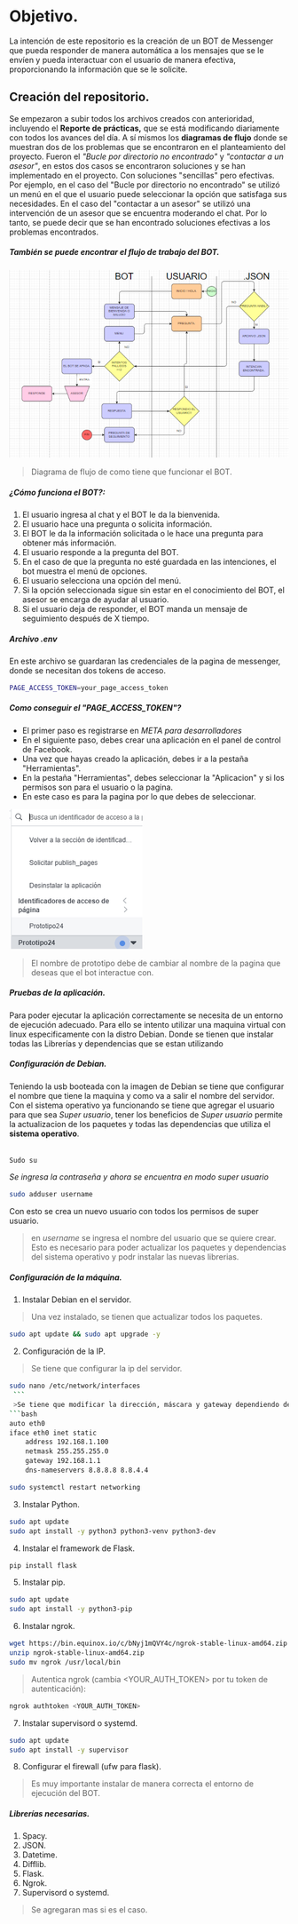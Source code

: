 # Objetivo.

La intención de este repositorio es la creación de un BOT de Messenger que pueda responder de manera automática a los mensajes que se le envíen y pueda interactuar con el usuario de manera efectiva, proporcionando la información que se le solicite.

## Creación del repositorio.

Se empezaron a subir todos los archivos creados con anterioridad, incluyendo el **Reporte de prácticas,** que se está modificando diariamente con todos los avances del día.
A sí mismos los **diagramas de flujo** donde se muestran dos de los problemas que se encontraron en el planteamiento del proyecto. Fueron el *"Bucle por directorio no encontrado"* y *"contactar a un asesor"*, en estos dos casos se encontraron soluciones y se han implementado en el proyecto. Con soluciones "sencillas" pero efectivas. Por ejemplo, en el caso del "Bucle por directorio no encontrado" se utilizó un menú en el que el usuario puede seleccionar la opción que satisfaga sus necesidades. En el caso del "contactar a un asesor" se utilizó una intervención de un asesor que se encuentra moderando el chat. Por lo tanto, se puede decir que se han encontrado soluciones efectivas a los problemas encontrados.

##### También se puede encontrar el flujo de trabajo del BOT.
![Estructura](./img/Estructura.png)
>Diagrama de flujo de como tiene que funcionar el BOT.
##### ¿Cómo funciona el BOT?:
1. El usuario ingresa al chat y el BOT le da la bienvenida.
2. El usuario hace una pregunta o solicita información.
3. El BOT le da la información solicitada o le hace una pregunta para obtener más información.
4. El usuario responde a la pregunta del BOT.
5. En el caso de que la pregunta no esté guardada en las intenciones, el bot muestra el menú de opciones.
6. El usuario selecciona una opción del menú.
7. Si la opción seleccionada sigue sin estar en el conocimiento del BOT, el asesor se encarga de ayudar al usuario.
8. Si el usuario deja de responder, el BOT manda un mensaje de seguimiento después de X tiempo.
[^1]: El tiempo X puede ser configurado por el administrador del BOT. 
[^2]: Ya se encuentran implementadas las soluciones de los casos de uso.


##### Archivo .env

En este archivo se guardaran las credenciales de la pagina de messenger, donde se necesitan dos tokens de acceso.

```bash
PAGE_ACCESS_TOKEN=your_page_access_token
```

##### Como conseguir el "PAGE_ACCESS_TOKEN"?

* El primer paso es registrarse en *META para desarrolladores*
* En el siguiente paso, debes crear una aplicación en el panel de control de Facebook. 
* Una vez que hayas creado la aplicación, debes ir a la pestaña "Herramientas".
* En la pestaña "Herramientas", debes seleccionar la "Aplicacion" y si los permisos son para el usuario o la pagina.
* En este caso es para la pagina por lo que debes de seleccionar.

![Token](./img/access_token.png)

> El nombre de prototipo debe de cambiar al nombre de la pagina que deseas que el bot interactue con.

##### Pruebas de la aplicación.

Para poder ejecutar la aplicación correctamente se necesita de un entorno de ejecución adecuado. Para ello se intento utilizar una maquina virtual con linux especificamente con la distro Debian.
Donde se tienen que instalar todas las Librerías y dependencias que se estan utilizando

##### Configuración de Debian.

Teniendo la usb booteada con la imagen de Debian se tiene que configurar el nombre que tiene la maquina y como va a salir el nombre del servidor.
Con el sistema operativo ya funcionando se tiene que agregar el usuario para que sea *Super usuario*, tener los beneficios de *Super usuario* permite la actualizacion de los paquetes y todas las dependencias que utiliza el **sistema operativo**.

```bash

Sudo su 
```
*Se ingresa la contraseña y ahora se encuentra en modo super usuario*
```bash
sudo adduser username
```
Con esto se crea un nuevo usuario con todos los permisos de super usuario.
>en *username* se ingresa el nombre del usuario que se quiere crear.
>Esto es necesario para poder actualizar los paquetes y dependencias del sistema operativo y podr instalar las nuevas librerias.

##### Configuración de la máquina.
1. Instalar Debian en el servidor.
>Una vez instalado, se tienen que actualizar todos los paquetes.
```bash
sudo apt update && sudo apt upgrade -y
```
2. Configuración de la IP.
>Se tiene que configurar la ip del servidor.
```bash
sudo nano /etc/network/interfaces
 ```
 >Se tiene que modificar la dirección, máscara y gateway dependiendo de la IP que se tenga.
```bash
auto eth0
iface eth0 inet static
    address 192.168.1.100
    netmask 255.255.255.0
    gateway 192.168.1.1
    dns-nameservers 8.8.8.8 8.8.4.4
```
```bash
sudo systemctl restart networking
```
3. Instalar Python.
```bash
sudo apt update
sudo apt install -y python3 python3-venv python3-dev
```
4. Instalar el framework de Flask.
```bash
pip install flask
```
5. Instalar pip.
```bash
sudo apt update
sudo apt install -y python3-pip
```
6. Instalar ngrok.
```bash
wget https://bin.equinox.io/c/bNyj1mQVY4c/ngrok-stable-linux-amd64.zip
unzip ngrok-stable-linux-amd64.zip
sudo mv ngrok /usr/local/bin
```
>Autentica ngrok (cambia <YOUR_AUTH_TOKEN> por tu token de autenticación):
```bash
ngrok authtoken <YOUR_AUTH_TOKEN>
```
7. Instalar supervisord o systemd.
```bash
sudo apt update
sudo apt install -y supervisor
```
8. Configurar el firewall (ufw para flask).
> Es muy importante instalar de manera correcta el entorno de ejecución del BOT.
##### Librerías necesarias.
1. Spacy.
2. JSON.
3. Datetime.
4. Difflib.
6. Flask.
7. Ngrok.
8. Supervisord o systemd.
> Se agregaran mas si es el caso.
